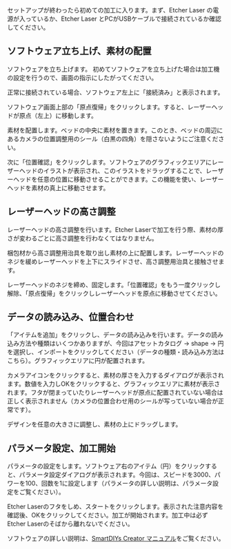 セットアップが終わったら初めての加工に入ります。まず、Etcher Laser の電源が入っているか、Etcher Laser とPCがUSBケーブルで接続されているか確認してください。

## ソフトウェア立ち上げ、素材の配置
ソフトウェアを立ち上げます。 初めてソフトウェアを立ち上げた場合は加工機の設定を行うので、画面の指示にしたがってください。

正常に接続されている場合、ソフトウェア左上に「接続済み」と表示されます。

ソフトウェア画面上部の「原点復帰」をクリックします。すると、レーザーヘッドが原点（左上）に移動します。

素材を配置します。ベッドの中央に素材を置きます。このとき、ベッドの周辺にあるカメラの位置調整用のシール（白黒の四角）を隠さないようにご注意ください。

次に「位置確認」をクリックします。ソフトウェアのグラフィックエリアにレーザーヘッドのイラストが表示され、このイラストをドラッグすることで、レーザーヘッドを任意の位置に移動させることができます。この機能を使い、レーザーヘッドを素材の真上に移動させます。

## レーザーヘッドの高さ調整
レーザーヘッドの高さ調整を行います。Etcher Laserで加工を行う際、素材の厚さが変わるごとに高さ調整を行わなくてはなりません。

梱包材から高さ調整用治具を取り出し素材の上に配置します。レーザーヘッドのネジを緩めレーザーヘッドを上下にスライドさせ、高さ調整用治具と接触させます。

レーザーヘッドのネジを締め、固定します。「位置確認」をもう一度クリックし解除、「原点復帰」をクリックしレーザーヘッドを原点に移動させてください。

## データの読み込み、位置合わせ
「アイテムを追加」をクリックし、データの読み込みを行います。データの読み込み方法や種類はいくつかありますが、今回はアセットカタログ → shape → 円を選択し、インポートをクリックしてください（データの種類・読み込み方法はこちら）。グラフィックエリアに円が配置されます。

カメラアイコンをクリックすると、素材の厚さを入力するダイアログが表示されます。数値を入力しOKをクリックすると、グラフィックエリアに素材が表示されます。フタが閉まっていたりレーザーヘッドが原点に配置されていない場合は正しく表示されません（カメラの位置合わせ用のシールが写っていない場合が正常です）。

デザインを任意の大きさに調整し、素材の上にドラッグします。

## パラメータ設定、加工開始
パラメータの設定をします。ソフトウェア右のアイテム（円）をクリックすると、パラメータ設定ダイアログが表示されます。今回は、スピードを3000、パワーを100、回数を1に設定します（パラメータの詳しい説明は、パラメータ設定をご覧ください）。

Etcher Laserのフタをしめ、スタートをクリックします。表示された注意内容を確認後、OKをクリックしてください。加工が開始されます。加工中は必ずEtcher Laserのそばから離れないでください。

ソフトウェアの詳しい説明は、[SmartDIYs Creator マニュアル](https://www.smartdiys.com/manual/smartdiys-creator-about/)をご覧ください。
